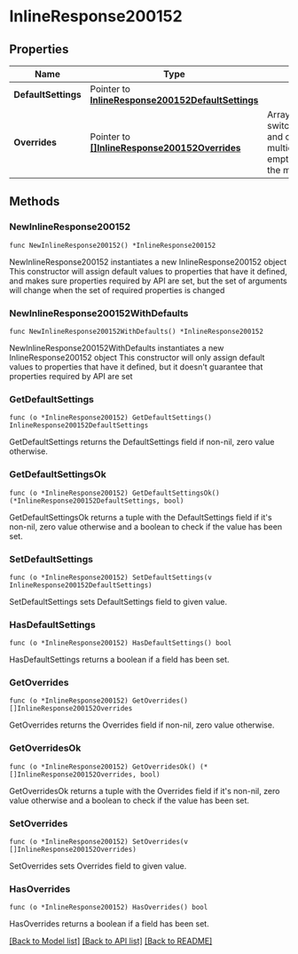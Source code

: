# InlineResponse200152

## Properties

Name | Type | Description | Notes
------------ | ------------- | ------------- | -------------
**DefaultSettings** | Pointer to [**InlineResponse200152DefaultSettings**](InlineResponse200152DefaultSettings.md) |  | [optional] 
**Overrides** | Pointer to [**[]InlineResponse200152Overrides**](InlineResponse200152Overrides.md) | Array of paired switches/stacks/profiles and corresponding multicast settings.       An empty array will clear the multicast settings. | [optional] 

## Methods

### NewInlineResponse200152

`func NewInlineResponse200152() *InlineResponse200152`

NewInlineResponse200152 instantiates a new InlineResponse200152 object
This constructor will assign default values to properties that have it defined,
and makes sure properties required by API are set, but the set of arguments
will change when the set of required properties is changed

### NewInlineResponse200152WithDefaults

`func NewInlineResponse200152WithDefaults() *InlineResponse200152`

NewInlineResponse200152WithDefaults instantiates a new InlineResponse200152 object
This constructor will only assign default values to properties that have it defined,
but it doesn't guarantee that properties required by API are set

### GetDefaultSettings

`func (o *InlineResponse200152) GetDefaultSettings() InlineResponse200152DefaultSettings`

GetDefaultSettings returns the DefaultSettings field if non-nil, zero value otherwise.

### GetDefaultSettingsOk

`func (o *InlineResponse200152) GetDefaultSettingsOk() (*InlineResponse200152DefaultSettings, bool)`

GetDefaultSettingsOk returns a tuple with the DefaultSettings field if it's non-nil, zero value otherwise
and a boolean to check if the value has been set.

### SetDefaultSettings

`func (o *InlineResponse200152) SetDefaultSettings(v InlineResponse200152DefaultSettings)`

SetDefaultSettings sets DefaultSettings field to given value.

### HasDefaultSettings

`func (o *InlineResponse200152) HasDefaultSettings() bool`

HasDefaultSettings returns a boolean if a field has been set.

### GetOverrides

`func (o *InlineResponse200152) GetOverrides() []InlineResponse200152Overrides`

GetOverrides returns the Overrides field if non-nil, zero value otherwise.

### GetOverridesOk

`func (o *InlineResponse200152) GetOverridesOk() (*[]InlineResponse200152Overrides, bool)`

GetOverridesOk returns a tuple with the Overrides field if it's non-nil, zero value otherwise
and a boolean to check if the value has been set.

### SetOverrides

`func (o *InlineResponse200152) SetOverrides(v []InlineResponse200152Overrides)`

SetOverrides sets Overrides field to given value.

### HasOverrides

`func (o *InlineResponse200152) HasOverrides() bool`

HasOverrides returns a boolean if a field has been set.


[[Back to Model list]](../README.md#documentation-for-models) [[Back to API list]](../README.md#documentation-for-api-endpoints) [[Back to README]](../README.md)


